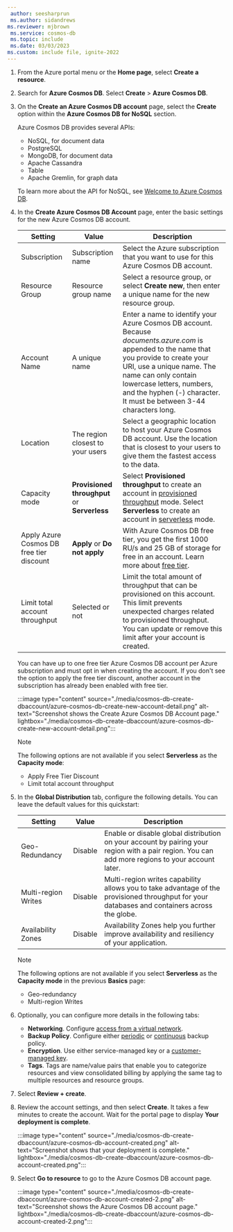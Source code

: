 ```yaml
---
 author: seesharprun
 ms.author: sidandrews
ms.reviewer: mjbrown
 ms.service: cosmos-db
 ms.topic: include
 ms.date: 03/03/2023
ms.custom: include file, ignite-2022
---
```


1. From the Azure portal menu or the **Home page**, select **Create a resource**.

1. Search for **Azure Cosmos DB**. Select **Create** > **Azure Cosmos DB**.

1. On the **Create an Azure Cosmos DB account** page, select the **Create** option within the **Azure Cosmos DB for NoSQL** section.

   Azure Cosmos DB provides several APIs:

   - NoSQL, for document data
   - PostgreSQL
   - MongoDB, for document data
   - Apache Cassandra
   - Table
   - Apache Gremlin, for graph data

   To learn more about the API for NoSQL, see [Welcome to Azure Cosmos DB](../introduction.md).

1. In the **Create Azure Cosmos DB Account** page, enter the basic settings for the new Azure Cosmos DB account.

   |Setting|Value|Description |
   |---|---|---|
   |Subscription|Subscription name|Select the Azure subscription that you want to use for this Azure Cosmos DB account. |
   |Resource Group|Resource group name|Select a resource group, or select **Create new**, then enter a unique name for the new resource group. |
   |Account Name|A unique name|Enter a name to identify your Azure Cosmos DB account. Because *documents.azure.com* is appended to the name that you provide to create your URI, use a unique name. The name can only contain lowercase letters, numbers, and the hyphen (-) character. It must be between 3-44 characters long.|
   |Location|The region closest to your users|Select a geographic location to host your Azure Cosmos DB account. Use the location that is closest to your users to give them the fastest access to the data.|
   |Capacity mode|**Provisioned throughput** or **Serverless**|Select **Provisioned throughput** to create an account in [provisioned throughput](../set-throughput.md) mode. Select **Serverless** to create an account in [serverless](../serverless.md) mode.|
   |Apply Azure Cosmos DB free tier discount|**Apply** or **Do not apply**|With Azure Cosmos DB free tier, you get the first 1000 RU/s and 25 GB of storage for free in an account. Learn more about [free tier](https://azure.microsoft.com/pricing/details/cosmos-db/).|
   |Limit total account throughput|Selected or not|Limit the total amount of throughput that can be provisioned on this account. This limit prevents unexpected charges related to provisioned throughput. You can update or remove this limit after your account is created.|

   You can have up to one free tier Azure Cosmos DB account per Azure subscription and must opt in when creating the account. If you don't see the option to apply the free tier discount, another account in the subscription has already been enabled with free tier.

   :::image type="content" source="./media/cosmos-db-create-dbaccount/azure-cosmos-db-create-new-account-detail.png" alt-text="Screenshot shows the Create Azure Cosmos DB Account page." lightbox="./media/cosmos-db-create-dbaccount/azure-cosmos-db-create-new-account-detail.png":::

   > [!NOTE]
   > The following options are not available if you select **Serverless** as the **Capacity mode**:
   >
   > - Apply Free Tier Discount
   > - Limit total account throughput

1. In the **Global Distribution** tab, configure the following details. You can leave the default values for this quickstart:

   |Setting|Value|Description |
   |---|---|---|
   |Geo-Redundancy|Disable|Enable or disable global distribution on your account by pairing your region with a pair region. You can add more regions to your account later.|
   |Multi-region Writes|Disable|Multi-region writes capability allows you to take advantage of the provisioned throughput for your databases and containers across the globe.|
   |Availability Zones|Disable|Availability Zones help you further improve availability and resiliency of your application.|

   > [!NOTE]
   > The following options are not available if you select **Serverless** as the **Capacity mode** in the previous **Basics** page:
   >
   > - Geo-redundancy
   > - Multi-region Writes

1. Optionally, you can configure more details in the following tabs:

   - **Networking**. Configure [access from a virtual network](../how-to-configure-vnet-service-endpoint.md).
   - **Backup Policy**. Configure either [periodic](../configure-periodic-backup-restore.md) or [continuous](../provision-account-continuous-backup.md) backup policy.
   - **Encryption**. Use either service-managed key or a [customer-managed key](../how-to-setup-cmk.md#create-a-new-azure-cosmos-account).
   - **Tags**. Tags are name/value pairs that enable you to categorize resources and view consolidated billing by applying the same tag to multiple resources and resource groups.

1. Select **Review + create**.

1. Review the account settings, and then select **Create**. It takes a few minutes to create the account. Wait for the portal page to display **Your deployment is complete**.

   :::image type="content" source="./media/cosmos-db-create-dbaccount/azure-cosmos-db-account-created.png" alt-text="Screenshot shows that your deployment is complete." lightbox="./media/cosmos-db-create-dbaccount/azure-cosmos-db-account-created.png":::

1. Select **Go to resource** to go to the Azure Cosmos DB account page.

   :::image type="content" source="./media/cosmos-db-create-dbaccount/azure-cosmos-db-account-created-2.png" alt-text="Screenshot shows the Azure Cosmos DB account page." lightbox="./media/cosmos-db-create-dbaccount/azure-cosmos-db-account-created-2.png":::
